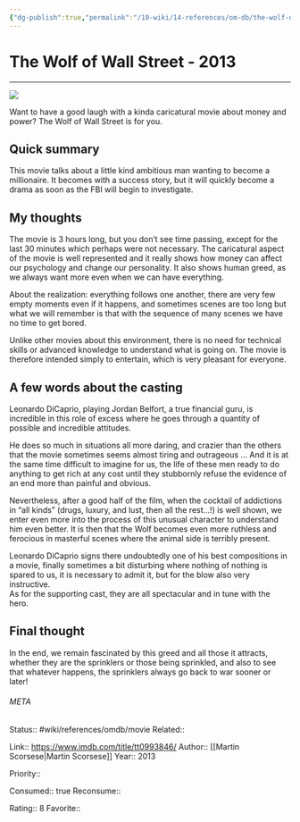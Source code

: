 ```yaml
---
{"dg-publish":true,"permalink":"/10-wiki/14-references/om-db/the-wolf-of-wall-street-2013/","title":"The Wolf of Wall Street","tags":["mediaDB/tv/movie"]}
---
```



# The Wolf of Wall Street - 2013
---
![](https://m.media-amazon.com/images/M/MV5BMjIxMjgxNTk0MF5BMl5BanBnXkFtZTgwNjIyOTg2MDE@._V1_SX300.jpg)

Want to have a good laugh with a kinda caricatural movie about money and power? The Wolf of Wall Street is for you.

## Quick summary

This movie talks about a little kind ambitious man wanting to become a millionaire. It becomes with a success story, but it will quickly become a drama as soon as the FBI will begin to investigate.

## My thoughts

The movie is 3 hours long, but you don’t see time passing, except for the last 30 minutes which perhaps were not necessary. The caricatural aspect of the movie is well represented and it really shows how money can affect our psychology and change our personality. It also shows human greed, as we always want more even when we can have everything.

About the realization: everything follows one another, there are very few empty moments even if it happens, and sometimes scenes are too long but what we will remember is that with the sequence of many scenes we have no time to get bored.

Unlike other movies about this environment, there is no need for technical skills or advanced knowledge to understand what is going on. The movie is therefore intended simply to entertain, which is very pleasant for everyone.

## A few words about the casting

Leonardo DiCaprio, playing Jordan Belfort, a true financial guru, is incredible in this role of excess where he goes through a quantity of possible and incredible attitudes.

He does so much in situations all more daring, and crazier than the others that the movie sometimes seems almost tiring and outrageous … And it is at the same time difficult to imagine for us, the life of these men ready to do anything to get rich at any cost until they stubbornly refuse the evidence of an end more than painful and obvious.

Nevertheless, after a good half of the film, when the cocktail of addictions in “all kinds” (drugs, luxury, and lust, then all the rest…!) is well shown, we enter even more into the process of this unusual character to understand him even better. It is then that the Wolf becomes even more ruthless and ferocious in masterful scenes where the animal side is terribly present.

Leonardo DiCaprio signs there undoubtedly one of his best compositions in a movie, finally sometimes a bit disturbing where nothing of nothing is spared to us, it is necessary to admit it, but for the blow also very instructive.  
As for the supporting cast, they are all spectacular and in tune with the hero.

## Final thought

In the end, we remain fascinated by this greed and all those it attracts, whether they are the sprinklers or those being sprinkled, and also to see that whatever happens, the sprinklers always go back to war sooner or later!




###### META
Status:: #wiki/references/omdb/movie
Related:: 

Link:: https://www.imdb.com/title/tt0993846/
Author:: [[Martin Scorsese\|Martin Scorsese]]
Year:: 2013

Priority:: 

Consumed:: true
Reconsume:: 

Rating:: 8
Favorite:: 
